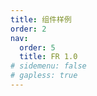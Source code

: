 ```yaml
---
title: 组件样例
order: 2
nav:
  order: 5
  title: FR 1.0
# sidemenu: false
# gapless: true
---
```


<!-- <code src='./index.jsx'  /> -->
<code src='./simple1.jsx'  />
